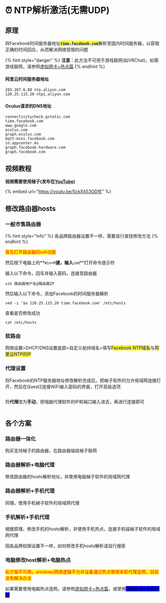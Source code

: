 # ⏰ NTP解析激活(无需UDP)

## 原理

将Facebook时间服务器地址<mark style="color:blue;">**`time.facebook.com`**</mark>解析至国内时间服务器，以获取正确的时间回应，从而解决网络受限的问题

{% hint style="danger" %}
**注意**：此方法不可用于游戏联网(如VRChat)，如需游戏联网，请参照[虚拟网卡+热点篇](udp-hotspot/)
{% endhint %}

#### 阿里云时间服务器地址

```
203.107.6.88 ntp.aliyun.com
120.25.115.20 ntp1.aliyun.com
```

#### Oculus请求的DNS地址

```
connectivitycheck.gstatic.com
time.facebook.com
www.google.com
oculus.com
graph.oculus.com
mqtt-mini.facebook.com
in.appcenter.ms
graph.facebook-hardware.com
graph.facebook.com
```

## 视频教程

**视频需要使用梯子(发布在**[**YouTube**](https://youtu.be/5ckX453ODfE)**)**

{% embed url="https://youtu.be/5ckX453ODfE" %}

## 修改路由器hosts

### 一般市售路由器

{% hint style="info" %}
各品牌路由器设置不一样，需要自行查找修改方法
{% endhint %}

<mark style="color:red;">首先打开路由器的ssh功能</mark>

然后按下电脑上的**`Win+R`**键，输入**`cmd`**打开命令提示符

输入以下命令，回车并输入密码，连接至路由器

```
ssh 路由器用户名@路由器IP
```

然后输入以下命令，添加Facebook的时间服务器解析

```
sed -i '$a 120.25.115.20 time.facebook.com' /etc/hosts
```

查看是否修改成功

```
cat /etc/hosts
```

### 软路由

网络设置>DHCP/DNS设置底部>自定义劫持域名>填写<mark style="color:blue;">Facebook NTP域名</mark>与<mark style="color:blue;">阿里云NTP的IP</mark>

### 代理设置

将Facebook的NTP服务器地址修改解析完成后，把梯子软件的允许局域网连接打开，然后在Quest2连接WiFi输入密码的界面，打开高级选项

<div align="left">

<img src="https://fastly.jsdelivr.net/gh/EYW-015/Oculus-guide-China/img/quest/wifi1.jpg" alt="">

</div>

将**代理**改为**手动**，把电脑代理软件的IP和端口输入进去，再进行连接即可

<div align="left">

<figure><img src="https://fastly.jsdelivr.net/gh/EYW-015/Oculus-guide-China/img/quest/wifi_proxy.jpg" alt=""><figcaption></figcaption></figure>

</div>

## 各个方案

### 路由器一体化

购买支持梯子的路由器，在路由器端挂梯子联网

### 路由器解析+电脑代理

修改路由器的hosts解析地址，并使用电脑梯子软件的局域网代理

### 路由器解析+手机代理

同理，使用手机梯子软件的局域网代理

### 手机解析+手机代理

根据原理，修改手机的hosts解析，并使用手机热点，连接手机端梯子软件的局域网代理

因各品牌权限设置不一样，如何修改手机hosts解析请自行搜索

### 电脑修改host解析+电脑热点

<mark style="color:red;">此方案不可用，windows网络逻辑不允许设备通过热点使用本机代理连网，目前没有解决办法</mark>

如果需要使用电脑热点连网，请参照[虚拟网卡+热点篇](udp-hotspot/)，或使用<mark style="background-color:blue;">电脑热点+手机代理</mark>
